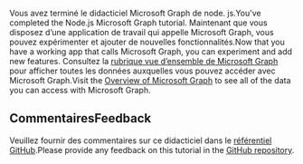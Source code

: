 <!-- markdownlint-disable MD002 MD041 -->

<span data-ttu-id="dcc86-101">Vous avez terminé le didacticiel Microsoft Graph de node. js.</span><span class="sxs-lookup"><span data-stu-id="dcc86-101">You've completed the Node.js Microsoft Graph tutorial.</span></span> <span data-ttu-id="dcc86-102">Maintenant que vous disposez d’une application de travail qui appelle Microsoft Graph, vous pouvez expérimenter et ajouter de nouvelles fonctionnalités.</span><span class="sxs-lookup"><span data-stu-id="dcc86-102">Now that you have a working app that calls Microsoft Graph, you can experiment and add new features.</span></span> <span data-ttu-id="dcc86-103">Consultez la [rubrique vue d’ensemble de Microsoft Graph](/graph/overview) pour afficher toutes les données auxquelles vous pouvez accéder avec Microsoft Graph.</span><span class="sxs-lookup"><span data-stu-id="dcc86-103">Visit the [Overview of Microsoft Graph](/graph/overview) to see all of the data you can access with Microsoft Graph.</span></span>

## <a name="feedback"></a><span data-ttu-id="dcc86-104">Commentaires</span><span class="sxs-lookup"><span data-stu-id="dcc86-104">Feedback</span></span>

<span data-ttu-id="dcc86-105">Veuillez fournir des commentaires sur ce didacticiel dans le [référentiel GitHub](https://github.com/microsoftgraph/msgraph-training-nodeexpressapp).</span><span class="sxs-lookup"><span data-stu-id="dcc86-105">Please provide any feedback on this tutorial in the [GitHub repository](https://github.com/microsoftgraph/msgraph-training-nodeexpressapp).</span></span>